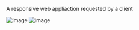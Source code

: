 A responsive web appliaction  requested by a client

![image](https://user-images.githubusercontent.com/92365477/225650581-c85b1f41-05f2-47d5-8c8e-fd2d41ae9970.png)
![image](https://user-images.githubusercontent.com/92365477/225650612-23533f53-52a9-443d-bac7-1eedc223e203.png)


